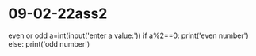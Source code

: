 # 09-02-22ass2
even or odd
a=int(input('enter a value:'))
if a%2==0:
    print('even number')
else:
    print('odd number')
